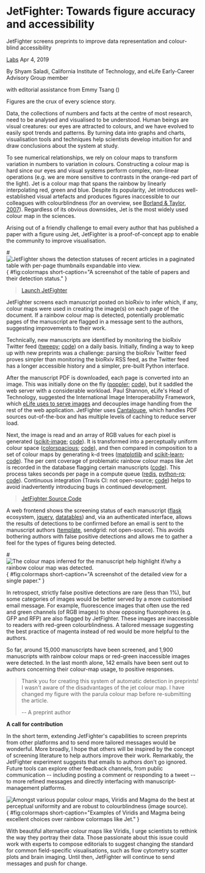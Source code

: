 JetFighter: Towards figure accuracy and accessibility
=====================================================

JetFighter screens preprints to improve data representation and
colour-blind accessibility

[Labs](https://elifesciences.org/labs) Apr 4, 2019

By Shyam Saladi, California Institute of Technology, and eLife
Early-Career Advisory Group member

with editorial assistance from Emmy Tsang ()

Figures are the crux of every science story.

Data, the collections of numbers and facts at the centre of most
research, need to be analysed and visualised to be understood. Human
beings are visual creatures: our eyes are attracted to colours, and we
have evolved to easily spot trends and patterns. By turning data into
graphs and charts, visualisation tools and techniques help scientists
develop intuition for and draw conclusions about the system at study.

To see numerical relationships, we rely on colour maps to transform
variation in numbers to variation in colours. Constructing a colour map
is hard since our eyes and visual systems perform complex, non-linear
operations (e.g. we are more sensitive to contrasts in the orange-red
part of the light). Jet is a colour map that spans the rainbow by
linearly interpolating red, green and blue. Despite its popularity, Jet
introduces well-established visual artefacts and produces figures
inaccessible to our colleagues with colourblindness (for an overview,
see [Borland & Taylor, 2007](https://doi.org/10.1109/MCG.2007.323435)).
Regardless of its obvious downsides, Jet is the most widely used colour
map in the sciences.

Arising out of a friendly challenge to email every author that has
published a paper with a figure using Jet, JetFighter is a
proof-of-concept app to enable the community to improve visualisation.

#![
JetFighter shows the detection statuses of recent articles in a paginated table with per-page thumbnails expandable into view.
](figs/ch30_pt40_overview.png){
#fig:colormaps short-caption="A screenshot of the table of papers and their detection status."
}


>  [Launch JetFighter](https://jetfighter.ecrlife.org/)

JetFighter screens each manuscript posted on bioRxiv to infer which, if
any, colour maps were used in creating the image(s) on each page of the
document. If a rainbow colour map is detected, potentially problematic
pages of the manuscript are flagged in a message sent to the authors,
suggesting improvements to their work.

Technically, new manuscripts are identified by monitoring the bioRxiv
Twitter feed ([tweepy](http://www.tweepy.org/);
[code](https://github.com/smsaladi/jetfighter/blob/164ea30a6d0500e6f62be58fadfd7a16456b2de6/webapp.py#L351-L357))
on a daily basis. Initially, finding a way to keep up with new preprints
was a challenge: parsing the bioRxiv Twitter feed proves simpler than
monitoring the bioRxiv RSS feed, as the Twitter feed has a longer
accessible history and a simpler, pre-built Python interface.

After the manuscript PDF is downloaded, each page is converted into an
image. This was initially done on the fly
([poppler](https://poppler.freedesktop.org/);
[code](https://github.com/smsaladi/jetfighter/blob/dd94d67854892175072d9b333b28c2fa8dfac58a/detect_cmap.py#L50)),
but it saddled the web server with a considerable workload. Paul
Shannon, eLife's Head of Technology, suggested the International Image
Interoperability Framework, which [eLife uses to serve
images](https://elifesciences.org/labs/d6044799/dynamically-serving-scientific-images-using-iiif)
and decouples image handling from the rest of the web application.
JetFighter uses
[Cantaloupe](https://medusa-project.github.io/cantaloupe/), which
handles PDF sources out-of-the-box and has multiple levels of caching to
reduce server load.

Next, the image is read and an array of RGB values for each pixel is
generated ([scikit-image](https://scikit-image.org/);
[code](https://github.com/smsaladi/jetfighter/blob/164ea30a6d0500e6f62be58fadfd7a16456b2de6/detect_cmap.py#L245-L255)).
It is transformed into a perceptually uniform colour space
([colorspacious](https://colorspacious.readthedocs.io/en/latest/);
[code](https://github.com/smsaladi/jetfighter/blob/dd94d67854892175072d9b333b28c2fa8dfac58a/detect_cmap.py#L136-L144)),
and then compared in composition to a set of colour maps by generating
k-d trees ([matplotlib](https://matplotlib.org/) and
[scikit-learn](https://scikit-learn.org/);
[code](https://github.com/smsaladi/jetfighter/blob/dd94d67854892175072d9b333b28c2fa8dfac58a/detect_cmap.py#L89-L128)).
The per cent coverage of problematic rainbow colour maps like Jet is
recorded in the database flagging certain manuscripts
([code](https://github.com/smsaladi/jetfighter/blob/dd94d67854892175072d9b333b28c2fa8dfac58a/detect_cmap.py#L165-L175)).
This process takes seconds per page in a compute queue
([redis](https://redis.io/), [python-rq](http://python-rq.org/);
[code](https://github.com/smsaladi/jetfighter/blob/164ea30a6d0500e6f62be58fadfd7a16456b2de6/webapp.py#L360-L384)).
Continuous integration (Travis CI: not open-source;
[code](https://github.com/smsaladi/jetfighter/blob/164ea30a6d0500e6f62be58fadfd7a16456b2de6/webapp.py#L400-L421))
helps to avoid inadvertently introducing bugs in continued development.

> [JetFighter Source Code](https://github.com/smsaladi/jetfighter)

A web frontend shows the screening status of each manuscript
([flask](http://flask.pocoo.org/) ecosystem,
[jquery](https://jquery.com/), [datatables](https://datatables.net/))
and, via an authenticated interface, allows the results of detections to
be confirmed before an email is sent to the manuscript authors
([template](https://github.com/smsaladi/jetfighter/blob/dd94d67854892175072d9b333b28c2fa8dfac58a/templates/email_notification.txt),
sendgrid: not open-source). This avoids bothering authors with false
positive detections and allows me to gather a feel for the types of
figures being detected.

#![
The colour maps inferred for the manuscript help highlight if/why a rainbow colour map was detected.
](figs/ch30_pt40_detailed.png){
#fig:colormaps short-caption="A screenshot of the detailed view for a single paper."
}


In retrospect, strictly false positive detections are rare (less than
1%), but some categories of images would be better served by a more
customised email message. For example, fluorescence images that often
use the red and green channels (of RGB images) to show opposing
fluorophores (e.g. GFP and RFP) are also flagged by JetFighter. These
images are inaccessible to readers with red-green colourblindness. A
tailored message suggesting the best practice of magenta instead of red
would be more helpful to the authors.

So far, around 15,000 manuscripts have been screened, and 1,900
manuscripts with rainbow colour maps or red-green inaccessible images
were detected. In the last month alone, 142 emails have been sent out to
authors concerning their colour-map usage, to positive responses.

> Thank you for creating this system of automatic detection in
> preprints! I wasn\'t aware of the disadvantages of the jet colour map.
> I have changed my figure with the parula colour map before
> re-submitting the article.
>
> -- A preprint author

**A call for contribution**

In the short term, extending JetFighter's capabilities to screen
preprints from other platforms and to send more tailored messages would
be wonderful. More broadly, I hope that others will be inspired by the
concept of screening literature to help authors improve their work.
Remarkably, the JetFighter experiment suggests that emails to authors
don't go ignored. Future tools can explore other feedback channels, from
public communication -- including posting a comment or responding to a
tweet -- to more refined messages and directly interfacing with
manuscript-management platforms.

![
Amongst various popular colour maps,
Viridis and Magma do the best at perceptual uniformity and are robust to colourblindness
([image source](https://cran.r-project.org/web/packages/viridis/vignettes/intro-to-viridis.html)).
](figs/ch30_pt40_colormaps.png){
#fig:colormaps short-caption="Examples of Viridis and Magma being excellent choices over rainbow colormaps like Jet."
}


With beautiful alternative colour maps like Viridis, I urge scientists
to rethink the way they portray their data. Those passionate about this
issue could work with experts to compose editorials to suggest changing
the standard for common field-specific visualisations, such as flow
cytometry scatter plots and brain imaging. Until then, JetFighter will
continue to send messages and push for change.


